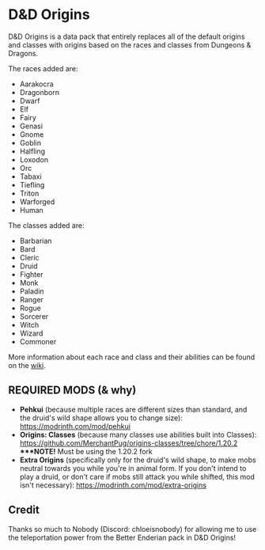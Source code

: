 # D&amp;D Origins
D&amp;D Origins is a data pack that entirely replaces all of the default origins and classes with origins based on the races and classes from Dungeons &amp; Dragons.

The races added are: 
- Aarakocra
- Dragonborn
- Dwarf
- Elf
- Fairy
- Genasi
- Gnome
- Goblin
- Halfling
- Loxodon
- Orc
- Tabaxi 
- Tiefling
- Triton
- Warforged
- Human

The classes added are: 
- Barbarian
- Bard
- Cleric
- Druid
- Fighter
- Monk
- Paladin
- Ranger
- Rogue
- Sorcerer
- Witch
- Wizard
- Commoner

More information about each race and class and their abilities can be found on the [wiki](https://github.com/starlitWixen/dnd-origins/wiki).

## REQUIRED MODS (&amp; why)
- **Pehkui** (because multiple races are different sizes than standard, and the druid's wild shape allows you to change size): <https://modrinth.com/mod/pehkui>
- **Origins: Classes** (because many classes use abilities built into Classes): <https://github.com/MerchantPug/origins-classes/tree/chore/1.20.2> **\*\*\*NOTE!** Must be using the 1.20.2 fork
- **Extra Origins** (specifically only for the druid's wild shape, to make mobs neutral towards you while you're in animal form. If you don't intend to play a druid, or don't care if mobs still attack you while shifted, this mod isn't necessary): <https://modrinth.com/mod/extra-origins>

## Credit
Thanks so much to Nobody (Discord: chloeisnobody) for allowing me to use the teleportation power from the Better Enderian pack in D&amp;D Origins! 